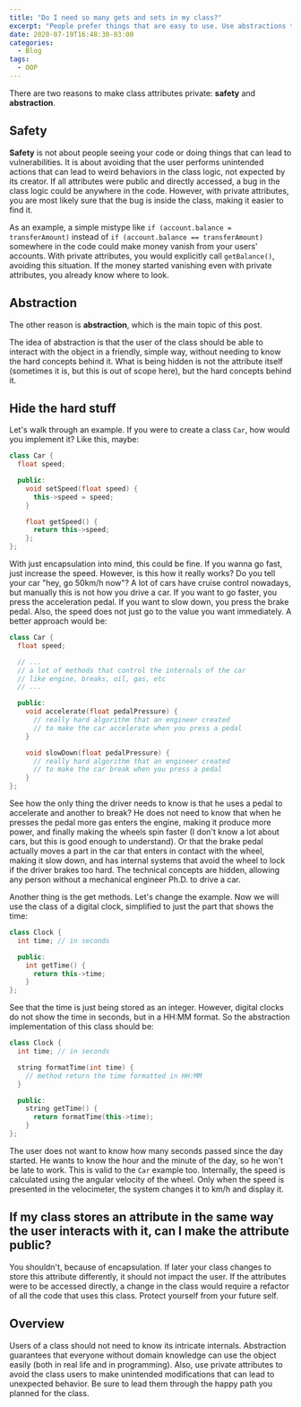 ```yaml
---
title: "Do I need so many gets and sets in my class?"
excerpt: "People prefer things that are easy to use. Use abstractions to hide the hard stuff from the users and allow everyone to enjoy what you create."
date: 2020-07-19T16:48:30-03:00
categories:
  - Blog
tags:
  - OOP
---
```


There are two reasons to make class attributes private: **safety** and **abstraction**.

## Safety

**Safety** is not about people seeing your code or doing things that can lead to vulnerabilities. It is about avoiding that the user performs unintended actions that can lead to weird behaviors in the class logic, not expected by its creator. If all attributes were public and directly accessed, a bug in the class logic could be anywhere in the code. However, with private attributes, you are most likely sure that the bug is inside the class, making it easier to find it.

As an example, a simple mistype like `if (account.balance = transferAmount)` instead of `if (account.balance == transferAmount)` somewhere in the code could make money vanish from your users' accounts. With private attributes, you would explicitly call `getBalance()`, avoiding this situation. If the money started vanishing even with private attributes, you already know where to look.

## Abstraction

The other reason is **abstraction**, which is the main topic of this post.

The idea of abstraction is that the user of the class should be able to interact with the object in a friendly, simple way, without needing to know the hard concepts behind it. What is being hidden is not the attribute itself (sometimes it is, but this is out of scope here), but the hard concepts behind it.

## Hide the hard stuff

Let's walk through an example. If you were to create a class `Car`, how would you implement it? Like this, maybe:

```cpp
class Car {
  float speed;

  public:
    void setSpeed(float speed) {
      this->speed = speed;
    }

    float getSpeed() {
      return this->speed;
    };
};
```

With just encapsulation into mind, this could be fine. If you wanna go fast, just increase the speed. However, is this how it really works? Do you tell your car "hey, go 50km/h now"? A lot of cars have cruise control nowadays, but manually this is not how you drive a car. If you want to go faster, you press the acceleration pedal. If you want to slow down, you press the brake pedal. Also, the speed does not just go to the value you want immediately. A better approach would be:

```cpp
class Car {
  float speed;

  // ...
  // a lot of methods that control the internals of the car
  // like engine, breaks, oil, gas, etc
  // ...

  public:
    void accelerate(float pedalPressure) {
      // really hard algorithm that an engineer created 
      // to make the car accelerate when you press a pedal
    }

    void slowDown(float pedalPressure) {
      // really hard algorithm that an engineer created 
      // to make the car break when you press a pedal
    }
};
```

See how the only thing the driver needs to know is that he uses a pedal to accelerate and another to break? He does not need to know that when he presses the pedal more gas enters the engine, making it produce more power, and finally making the wheels spin faster (I don't know a lot about cars, but this is good enough to understand). Or that the brake pedal actually moves a part in the car that enters in contact with the wheel, making it slow down, and has internal systems that avoid the wheel to lock if the driver brakes too hard. The technical concepts are hidden, allowing any person without a mechanical engineer Ph.D. to drive a car.

Another thing is the get methods. Let's change the example. Now we will use the class of a digital clock, simplified to just the part that shows the time:

```cpp
class Clock {
  int time; // in seconds

  public:
    int getTime() {
      return this->time;
    }
};
```

See that the time is just being stored as an integer. However, digital clocks do not show the time in seconds, but in a HH:MM format. So the abstraction implementation of this class should be:

```cpp
class Clock {
  int time; // in seconds

  string formatTime(int time) {
    // method return the time formatted in HH:MM
  }

  public:
    string getTime() {
      return formatTime(this->time);
    }
};
```

The user does not want to know how many seconds passed since the day started. He wants to know the hour and the minute of the day, so he won't be late to work. This is valid to the `Car` example too. Internally, the speed is calculated using the angular velocity of the wheel. Only when the speed is presented in the velocimeter, the system changes it to km/h and display it.

## If my class stores an attribute in the same way the user interacts with it, can I make the attribute public?

You shouldn't, because of encapsulation. If later your class changes to store this attribute differently, it should not impact the user. If the attributes were to be accessed directly, a change in the class would require a refactor of all the code that uses this class. Protect yourself from your future self.

## Overview

Users of a class should not need to know its intricate internals. Abstraction guarantees that everyone without domain knowledge can use the object easily (both in real life and in programming). Also, use private attributes to avoid the class users to make unintended modifications that can lead to unexpected behavior. Be sure to lead them through the happy path you planned for the class.